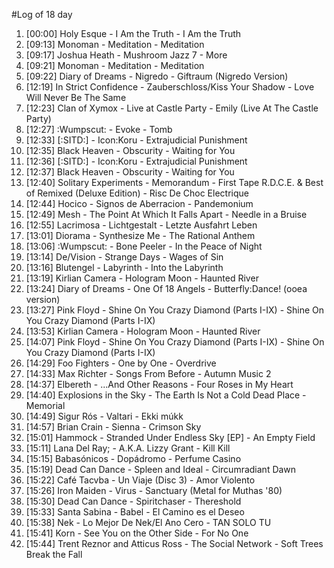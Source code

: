 #Log of 18 day

1. [00:00] Holy Esque - I Am the Truth - I Am the Truth
1. [09:13] Monoman - Meditation - Meditation
1. [09:17] Joshua Heath - Mushroom Jazz 7 - More
1. [09:21] Monoman - Meditation - Meditation
1. [09:22] Diary of Dreams - Nigredo - Giftraum (Nigredo Version)
1. [12:19] In Strict Confidence - Zauberschloss/Kiss Your Shadow - Love Will Never Be The Same
1. [12:23] Clan of Xymox - Live at Castle Party - Emily (Live At The Castle Party)
1. [12:27] :Wumpscut: - Evoke - Tomb
1. [12:33] [:SITD:] - Icon:Koru - Extrajudicial Punishment
1. [12:35] Black Heaven - Obscurity - Waiting for You
1. [12:36] [:SITD:] - Icon:Koru - Extrajudicial Punishment
1. [12:37] Black Heaven - Obscurity - Waiting for You
1. [12:40] Solitary Experiments - Memorandum - First Tape R.D.C.E. & Best of Remixed (Deluxe Edition) - Risc De Choc Electrique
1. [12:44] Hocico - Signos de Aberracion - Pandemonium
1. [12:49] Mesh - The Point At Which It Falls Apart - Needle in a Bruise
1. [12:55] Lacrimosa - Lichtgestalt - Letzte Ausfahrt Leben
1. [13:01] Diorama - Synthesize Me - The Rational Anthem
1. [13:06] :Wumpscut: - Bone Peeler - In the Peace of Night
1. [13:14] De/Vision - Strange Days - Wages of Sin
1. [13:16] Blutengel - Labyrinth - Into the Labyrinth
1. [13:19] Kirlian Camera - Hologram Moon - Haunted River
1. [13:24] Diary of Dreams - One Of 18 Angels - Butterfly:Dance! (ooea version)
1. [13:27] Pink Floyd - Shine On You Crazy Diamond (Parts I-IX) - Shine On You Crazy Diamond (Parts I-IX)
1. [13:53] Kirlian Camera - Hologram Moon - Haunted River
1. [14:07] Pink Floyd - Shine On You Crazy Diamond (Parts I-IX) - Shine On You Crazy Diamond (Parts I-IX)
1. [14:29] Foo Fighters - One by One - Overdrive
1. [14:33] Max Richter - Songs From Before - Autumn Music 2
1. [14:37] Elbereth - ...And Other Reasons - Four Roses in My Heart
1. [14:40] Explosions in the Sky - The Earth Is Not a Cold Dead Place - Memorial
1. [14:49] Sigur Rós - Valtari - Ekki múkk
1. [14:57] Brian Crain - Sienna - Crimson Sky
1. [15:01] Hammock - Stranded Under Endless Sky [EP] - An Empty Field
1. [15:11] Lana Del Ray; - A.K.A. Lizzy Grant - Kill Kill
1. [15:15] Babasónicos - Dopádromo - Perfume Casino
1. [15:19] Dead Can Dance - Spleen and Ideal - Circumradiant Dawn
1. [15:22] Café Tacvba - Un Viaje (Disc 3) - Amor Violento
1. [15:26] Iron Maiden - Virus - Sanctuary (Metal for Muthas '80)
1. [15:30] Dead Can Dance - Spiritchaser - Thereshold
1. [15:33] Santa Sabina - Babel - El Camino es el Deseo
1. [15:38] Nek - Lo Mejor De Nek/El Ano Cero - TAN SOLO TU
1. [15:41] Korn - See You on the Other Side - For No One
1. [15:44] Trent Reznor and Atticus Ross - The Social Network - Soft Trees Break the Fall
